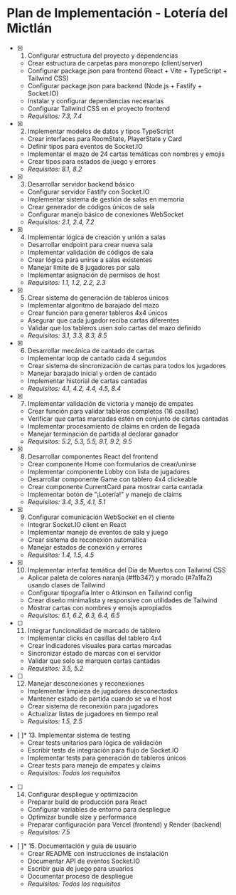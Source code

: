 # Plan de Implementación - Lotería del Mictlán

- [x] 1. Configurar estructura del proyecto y dependencias
  - Crear estructura de carpetas para monorepo (client/server)
  - Configurar package.json para frontend (React + Vite + TypeScript + Tailwind CSS)
  - Configurar package.json para backend (Node.js + Fastify + Socket.IO)
  - Instalar y configurar dependencias necesarias
  - Configurar Tailwind CSS en el proyecto frontend
  - _Requisitos: 7.3, 7.4_

- [x] 2. Implementar modelos de datos y tipos TypeScript
  - Crear interfaces para RoomState, PlayerState y Card
  - Definir tipos para eventos de Socket.IO
  - Implementar el mazo de 24 cartas temáticas con nombres y emojis
  - Crear tipos para estados de juego y errores
  - _Requisitos: 8.1, 8.2_

- [x] 3. Desarrollar servidor backend básico
  - Configurar servidor Fastify con Socket.IO
  - Implementar sistema de gestión de salas en memoria
  - Crear generador de códigos únicos de sala
  - Configurar manejo básico de conexiones WebSocket
  - _Requisitos: 2.1, 2.4, 7.2_

- [x] 4. Implementar lógica de creación y unión a salas
  - Desarrollar endpoint para crear nueva sala
  - Implementar validación de códigos de sala
  - Crear lógica para unirse a salas existentes
  - Manejar límite de 8 jugadores por sala
  - Implementar asignación de permisos de host
  - _Requisitos: 1.1, 1.2, 2.2, 2.3_

- [x] 5. Crear sistema de generación de tableros únicos
  - Implementar algoritmo de barajado del mazo
  - Crear función para generar tableros 4x4 únicos
  - Asegurar que cada jugador reciba cartas diferentes
  - Validar que los tableros usen solo cartas del mazo definido
  - _Requisitos: 3.1, 3.3, 8.3, 8.5_

- [x] 6. Desarrollar mecánica de cantado de cartas
  - Implementar loop de cantado cada 4 segundos
  - Crear sistema de sincronización de cartas para todos los jugadores
  - Manejar barajado inicial y orden de cantado
  - Implementar historial de cartas cantadas
  - _Requisitos: 4.1, 4.2, 4.4, 4.5, 8.4_

- [x] 7. Implementar validación de victoria y manejo de empates
  - Crear función para validar tableros completos (16 casillas)
  - Verificar que cartas marcadas estén en conjunto de cartas cantadas
  - Implementar procesamiento de claims en orden de llegada
  - Manejar terminación de partida al declarar ganador
  - _Requisitos: 5.2, 5.3, 5.5, 9.1, 9.2, 9.5_

- [x] 8. Desarrollar componentes React del frontend
  - Crear componente Home con formularios de crear/unirse
  - Implementar componente Lobby con lista de jugadores
  - Desarrollar componente Game con tablero 4x4 clickeable
  - Crear componente CurrentCard para mostrar carta cantada
  - Implementar botón de "¡Lotería!" y manejo de claims
  - _Requisitos: 3.4, 3.5, 4.1, 5.1_

- [x] 9. Configurar comunicación WebSocket en el cliente
  - Integrar Socket.IO client en React
  - Implementar manejo de eventos de sala y juego
  - Crear sistema de reconexión automática
  - Manejar estados de conexión y errores
  - _Requisitos: 1.4, 1.5, 4.5_

- [x] 10. Implementar interfaz temática del Día de Muertos con Tailwind CSS
  - Aplicar paleta de colores naranja (#ffb347) y morado (#7a1fa2) usando clases de Tailwind
  - Configurar tipografía Inter o Atkinson en Tailwind config
  - Crear diseño minimalista y responsive con utilidades de Tailwind
  - Mostrar cartas con nombres y emojis apropiados
  - _Requisitos: 6.1, 6.2, 6.3, 6.4, 6.5_

- [ ] 11. Integrar funcionalidad de marcado de tablero
  - Implementar clicks en casillas del tablero 4x4
  - Crear indicadores visuales para cartas marcadas
  - Sincronizar estado de marcas con el servidor
  - Validar que solo se marquen cartas cantadas
  - _Requisitos: 3.5, 5.2_

- [ ] 12. Manejar desconexiones y reconexiones
  - Implementar limpieza de jugadores desconectados
  - Mantener estado de partida cuando se va el host
  - Crear sistema de reconexión para jugadores
  - Actualizar listas de jugadores en tiempo real
  - _Requisitos: 1.5, 2.5_

- [ ]* 13. Implementar sistema de testing
  - Crear tests unitarios para lógica de validación
  - Escribir tests de integración para flujo de Socket.IO
  - Implementar tests para generación de tableros únicos
  - Crear tests para manejo de empates y claims
  - _Requisitos: Todos los requisitos_

- [ ] 14. Configurar despliegue y optimización
  - Preparar build de producción para React
  - Configurar variables de entorno para despliegue
  - Optimizar bundle size y performance
  - Preparar configuración para Vercel (frontend) y Render (backend)
  - _Requisitos: 7.5_

- [ ]* 15. Documentación y guía de usuario
  - Crear README con instrucciones de instalación
  - Documentar API de eventos Socket.IO
  - Escribir guía de juego para usuarios
  - Documentar proceso de despliegue
  - _Requisitos: Todos los requisitos_
